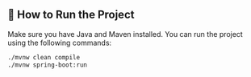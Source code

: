 ## 🚀 How to Run the Project

Make sure you have Java and Maven installed. You can run the project using the following commands:

```bash
./mvnw clean compile
./mvnw spring-boot:run
